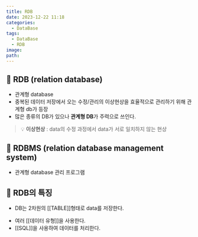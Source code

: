 ```yaml
---
title: RDB
date: 2023-12-22 11:18
categories:
  - DataBase
tags:
  - DataBase
  - RDB
image: 
path:
---
```


## 🌈 RDB (relation database)
+ 관계형 database
+ 중복된 데이터 저장에서 오는 수정/관리의 이상현상을 효율적으로 관리하기 위해 관계형 db가 등장
+ 많은 종류의 DB가 있으나 **관계형 DB**가 주력으로 쓰인다.

>💡 **이상현상** : data의 수정 과정에서 data가 서로 일치하지 않는 현상

## 🌈 RDBMS (relation database management system)

- 관계형 database 관리 프로그램


## 🌈 RDB의 특징

- DB는 2차원의 [[TABLE]]형태로 data를 저장한다.
+ 여러 [[데이터 유형]]을 사용한다.
+ [[SQL]]을 사용하여 데이터를 처리한다.
